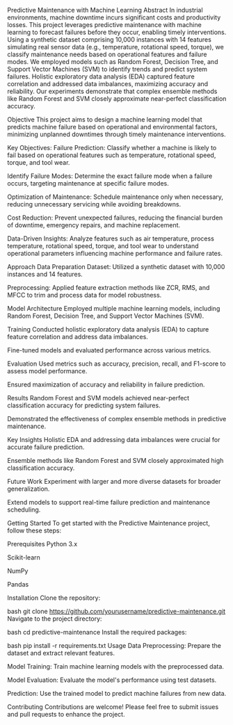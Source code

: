 Predictive Maintenance with Machine Learning
Abstract
In industrial environments, machine downtime incurs significant costs and productivity losses. This project leverages predictive maintenance with machine learning to forecast failures before they occur, enabling timely interventions. Using a synthetic dataset comprising 10,000 instances with 14 features simulating real sensor data (e.g., temperature, rotational speed, torque), we classify maintenance needs based on operational features and failure modes. We employed models such as Random Forest, Decision Tree, and Support Vector Machines (SVM) to identify trends and predict system failures. Holistic exploratory data analysis (EDA) captured feature correlation and addressed data imbalances, maximizing accuracy and reliability. Our experiments demonstrate that complex ensemble methods like Random Forest and SVM closely approximate near-perfect classification accuracy.

Objective
This project aims to design a machine learning model that predicts machine failure based on operational and environmental factors, minimizing unplanned downtimes through timely maintenance interventions.

Key Objectives:
Failure Prediction: Classify whether a machine is likely to fail based on operational features such as temperature, rotational speed, torque, and tool wear.

Identify Failure Modes: Determine the exact failure mode when a failure occurs, targeting maintenance at specific failure modes.

Optimization of Maintenance: Schedule maintenance only when necessary, reducing unnecessary servicing while avoiding breakdowns.

Cost Reduction: Prevent unexpected failures, reducing the financial burden of downtime, emergency repairs, and machine replacement.

Data-Driven Insights: Analyze features such as air temperature, process temperature, rotational speed, torque, and tool wear to understand operational parameters influencing machine performance and failure rates.

Approach
Data Preparation
Dataset: Utilized a synthetic dataset with 10,000 instances and 14 features.

Preprocessing: Applied feature extraction methods like ZCR, RMS, and MFCC to trim and process data for model robustness.

Model Architecture
Employed multiple machine learning models, including Random Forest, Decision Tree, and Support Vector Machines (SVM).

Training
Conducted holistic exploratory data analysis (EDA) to capture feature correlation and address data imbalances.

Fine-tuned models and evaluated performance across various metrics.

Evaluation
Used metrics such as accuracy, precision, recall, and F1-score to assess model performance.

Ensured maximization of accuracy and reliability in failure prediction.

Results
Random Forest and SVM models achieved near-perfect classification accuracy for predicting system failures.

Demonstrated the effectiveness of complex ensemble methods in predictive maintenance.

Key Insights
Holistic EDA and addressing data imbalances were crucial for accurate failure prediction.

Ensemble methods like Random Forest and SVM closely approximated high classification accuracy.

Future Work
Experiment with larger and more diverse datasets for broader generalization.

Extend models to support real-time failure prediction and maintenance scheduling.

Getting Started
To get started with the Predictive Maintenance project, follow these steps:

Prerequisites
Python 3.x

Scikit-learn

NumPy

Pandas

Installation
Clone the repository:

bash
git clone https://github.com/yourusername/predictive-maintenance.git
Navigate to the project directory:

bash
cd predictive-maintenance
Install the required packages:

bash
pip install -r requirements.txt
Usage
Data Preprocessing: Prepare the dataset and extract relevant features.

Model Training: Train machine learning models with the preprocessed data.

Model Evaluation: Evaluate the model's performance using test datasets.

Prediction: Use the trained model to predict machine failures from new data.

Contributing
Contributions are welcome! Please feel free to submit issues and pull requests to enhance the project.
